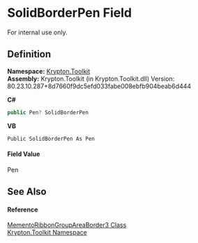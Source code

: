 # SolidBorderPen Field


For internal use only.



## Definition
**Namespace:** <a href="79d2eac2-21f4-54ff-7552-b20c33c30600.md">Krypton.Toolkit</a>  
**Assembly:** Krypton.Toolkit (in Krypton.Toolkit.dll) Version: 80.23.10.287+8d7660f9dc5efd033fabe008ebfb904beab6d444

**C#**
``` C#
public Pen? SolidBorderPen
```
**VB**
``` VB
Public SolidBorderPen As Pen
```



#### Field Value
Pen

## See Also


#### Reference
<a href="bd8f7c91-f78b-2e44-9ae0-219fe03c5a39.md">MementoRibbonGroupAreaBorder3 Class</a>  
<a href="79d2eac2-21f4-54ff-7552-b20c33c30600.md">Krypton.Toolkit Namespace</a>  
